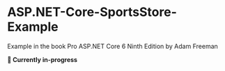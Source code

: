 # ASP.NET-Core-SportsStore-Example
Example in the book Pro ASP.NET Core 6 Ninth Edition by Adam Freeman

**🚧 Currently in-progress**

